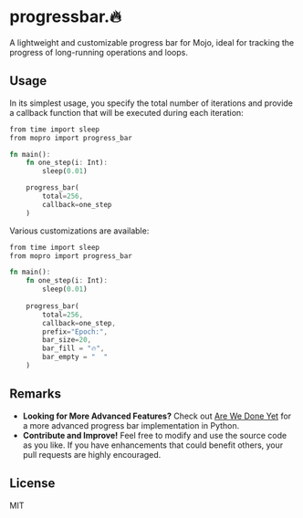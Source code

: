 # progressbar.🔥

A lightweight and customizable progress bar for Mojo, ideal for tracking the progress of long-running operations and loops.

## Usage

In its simplest usage, you specify the total number of iterations and provide a callback function that will be executed during each iteration:

```rust
from time import sleep
from mopro import progress_bar

fn main():
    fn one_step(i: Int):
        sleep(0.01)

    progress_bar(
        total=256,
        callback=one_step
    )
```

Various customizations are available:

```rust
from time import sleep
from mopro import progress_bar

fn main():
    fn one_step(i: Int):
        sleep(0.01)
        
    progress_bar(
        total=256,
        callback=one_step, 
        prefix="Epoch:", 
        bar_size=20,
        bar_fill = "🔥",
        bar_empty = "  "
    )
```

## Remarks

- __Looking for More Advanced Features?__ Check out [Are We Done Yet](https://github.com/Ryul0rd/awdy) for a more advanced progress bar implementation in Python.
- __Contribute and Improve!__ Feel free to modify and use the source code as you like. If you have enhancements that could benefit others, your pull requests are highly encouraged.

## License

MIT
